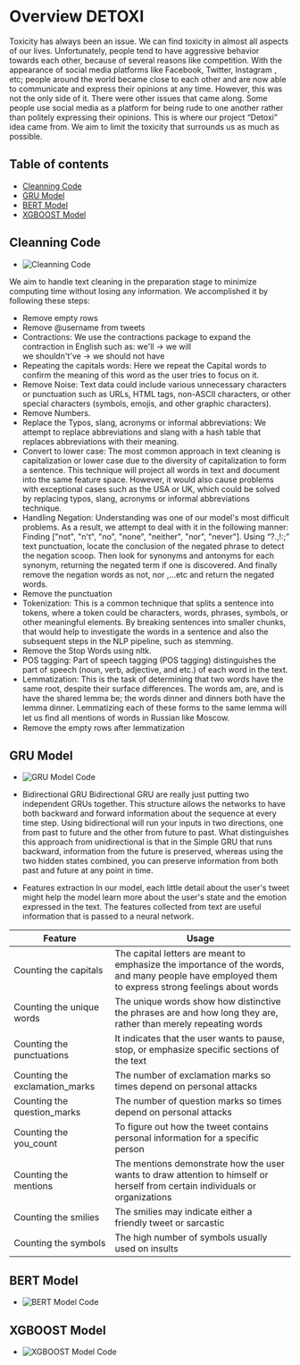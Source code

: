 # Overview DETOXI
Toxicity has always been an issue. We can find toxicity in  almost all aspects of our lives. Unfortunately, people tend to have aggressive behavior towards each other, because of several reasons like competition. With the appearance of social media platforms like Facebook, Twitter, Instagram , etc; people around the world became close to each other and are now able to communicate and express their opinions at any time. However, this was not the only side of it. There were other issues that came along. Some people use social media as a platform for being rude to one another rather than politely expressing their opinions.
This is where our project “Detoxi” idea came from. We aim to limit the toxicity that surrounds us as much as possible. 


## Table of contents
* [Cleanning Code](#cleanning-code)
* [GRU Model](#gru-model)
* [BERT Model](#bert-model)
* [XGBOOST Model](#xgboost-model)

## Cleanning Code
* ![Cleanning Code](https://github.com/nancy9taya/Detoxi/blob/main/CleaningCode.ipynb)

We aim to handle text cleaning in the preparation stage to minimize computing time without losing any information. We accomplished it by following these steps:

* Remove empty rows
* Remove @username from tweets
* Contractions: We use the contractions package to expand the contraction in English such as: 
we'll -> we will  
we shouldn't've -> we should not have
* Repeating the capitals words: Here we repeat the Capital words to confirm the meaning of this word as the user tries to focus on it.
* Remove Noise: Text data could include various unnecessary characters or punctuation such as URLs, HTML tags, non-ASCII characters, or other special characters (symbols, emojis, and other graphic characters).
* Remove Numbers.
* Replace the Typos, slang, acronyms or informal abbreviations: We attempt to replace abbreviations and slang with a hash table that replaces abbreviations with their meaning.
* Convert to lower case: The most common approach in text cleaning is capitalization or lower case due to the diversity of capitalization to form a sentence. This technique will project all words in text and document into the same feature space. However, it would also cause problems with exceptional cases such as the USA or UK, which could be solved by replacing typos, slang, acronyms or informal abbreviations technique.
* Handling Negation: Understanding was one of our model's most difficult problems. As a result, we attempt to deal with it in the following manner: 
 Finding ["not", "n't", "no", "none", "neither", "nor", "never"]. 
 Using “?.,!:;” text punctuation, locate the conclusion of the negated phrase to detect the negation scoop. 
Then look for synonyms and antonyms for each synonym, returning the negated term if one is discovered.
 And finally remove the negation words as not, nor ,...etc and return the negated  words.
* Remove the punctuation
* Tokenization: This is a common technique that splits a sentence into tokens, where a token could be characters, words, phrases, symbols, or other meaningful elements. By breaking sentences into smaller chunks, that would help to investigate the words in a sentence and also the subsequent steps in the NLP pipeline, such as stemming.
* Remove the Stop Words using nltk.
* POS tagging: Part of speech tagging (POS tagging) distinguishes the part of speech (noun, verb, adjective, and etc.) of each word in the text.
* Lemmatization: This is the task of determining that two words have the same root, despite their surface differences. The words am, are, and is have the shared lemma be; the words dinner and dinners both have the lemma dinner. Lemmatizing each of these forms to the same lemma will let us ﬁnd all mentions of words in Russian like Moscow.
* Remove the empty rows after lemmatization

## GRU Model
* ![GRU Model Code](https://github.com/nancy9taya/Detoxi/blob/main/Model_GRU_2Emb.ipynb)
* Bidirectional GRU 
Bidirectional GRU are really just putting two independent GRUs together. This structure allows the networks to have both backward and forward information about the sequence at every time step.
Using bidirectional will run your inputs in two directions, one from past to future and the other from future to past. What distinguishes this approach from unidirectional is that in the Simple GRU that runs backward, information from the future is preserved, whereas using the two hidden states combined, you can preserve information from both past and future at any point in time.

* Features extraction
In our model, each little detail about the user's tweet might help the model learn more about the user's state and the emotion expressed in the text.
The features collected from text are useful information that is passed to a neural network.

|Feature  | Usage|
| ------------- | ------------- |
| Counting the capitals  | The capital letters are meant to emphasize the importance of the words, and many people have employed them to express strong feelings about words |
| Counting the unique words  | The unique words show how distinctive the phrases are and how long they are, rather than merely repeating words |
| Counting the punctuations  | It indicates that the user wants to pause, stop, or emphasize specific sections of the text |
| Counting the exclamation_marks  | The number of exclamation marks so times depend on personal attacks |
| Counting the question_marks | The number of question marks so times depend on personal attacks  |
| Counting the you_count | To figure out how the tweet contains personal information for a specific person |
| Counting the mentions  | The mentions demonstrate how the user wants to draw attention to himself or herself from certain individuals or organizations |
| Counting the smilies  | The smilies may indicate either a friendly tweet or sarcastic |
| Counting the symbols | The high number of symbols usually used on insults |





## BERT Model
* ![BERT Model Code](https://github.com/nancy9taya/Detoxi/blob/main/finalbert.ipynb)



## XGBOOST Model
* ![XGBOOST Model Code](https://github.com/nancy9taya/Detoxi/blob/main/xgboost-bert.ipynb)
